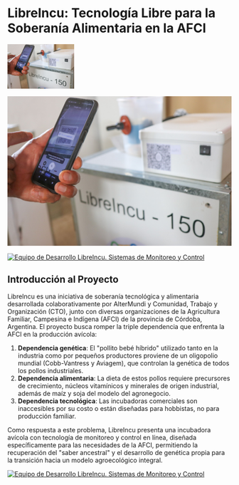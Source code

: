 # **LibreIncu: Tecnología Libre para la Soberanía Alimentaria en la AFCI**
<img src="https://github.com/AlterMundi-MonitoreoyControl/website/blob/be7eaff86e1514680f33ec4bdbcd7455f5e2bc04/img/IncuCeluQR.jpg" alt="photo" width="150px">

![](/img/IncuCeluQR.jpg)

[![Equipo de Desarrollo LibreIncu. Sistemas de Monitoreo y Control](https://www.youtube.com/watch?v=WrC1Y-ACtMoç/0.jpg)](https://www.youtube.com/watch?v=WrC1Y-ACtMoç)

## **Introducción al Proyecto**

LibreIncu es una iniciativa de soberanía tecnológica y alimentaria desarrollada colaborativamente por AlterMundi y Comunidad, Trabajo y Organización (CTO), junto con diversas organizaciones de la Agricultura Familiar, Campesina e Indígena (AFCI) de la provincia de Córdoba, Argentina. El proyecto busca romper la triple dependencia que enfrenta la AFCI en la producción avícola:

1. **Dependencia genética**: El "pollito bebé híbrido" utilizado tanto en la industria como por pequeños productores proviene de un oligopolio mundial (Cobb-Vantress y Aviagem), que controlan la genética de todos los pollos industriales.  
2. **Dependencia alimentaria**: La dieta de estos pollos requiere precursores de crecimiento, núcleos vitamínicos y minerales de origen industrial, además de maíz y soja del modelo del agronegocio.  
3. **Dependencia tecnológica**: Las incubadoras comerciales son inaccesibles por su costo o están diseñadas para hobbistas, no para producción familiar.

Como respuesta a este problema, LibreIncu presenta una incubadora avícola con tecnología de monitoreo y control en línea, diseñada específicamente para las necesidades de la AFCI, permitiendo la recuperación del "saber ancestral" y el desarrollo de genética propia para la transición hacia un modelo agroecológico integral.

[![Equipo de Desarrollo LibreIncu. Sistemas de Monitoreo y Control](https://img.youtube.com/vi/SZky4Ak8hUw/0.jpg)](https://youtu.be/SZky4Ak8hUw)
